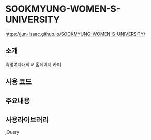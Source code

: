 # SOOKMYUNG-WOMEN-S-UNIVERSITY
https://jun-isaac.github.io/SOOKMYUNG-WOMEN-S-UNIVERSITY/

## 소개
숙명여자대학교 홈페이지 카피

## 사용 코드

## 주요내용

## 사용라이브러리
jQuery
